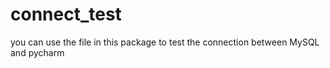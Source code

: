 # connect_test
you can use the file in this package to test the connection between MySQL and pycharm
